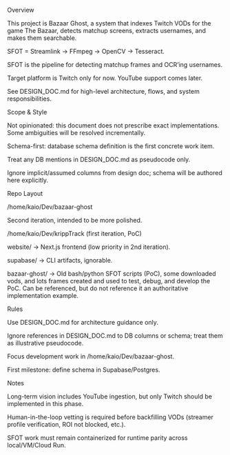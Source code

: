 Overview

This project is Bazaar Ghost, a system that indexes Twitch VODs for the game The Bazaar, detects matchup screens, extracts usernames, and makes them searchable.

SFOT = Streamlink → FFmpeg → OpenCV → Tesseract.

SFOT is the pipeline for detecting matchup frames and OCR’ing usernames.

Target platform is Twitch only for now. YouTube support comes later.

See DESIGN_DOC.md for high-level architecture, flows, and system responsibilities.

Scope & Style

Not opinionated: this document does not prescribe exact implementations. Some ambiguities will be resolved incrementally.

Schema-first: database schema definition is the first concrete work item.

Treat any DB mentions in DESIGN_DOC.md as pseudocode only.

Ignore implicit/assumed columns from design doc; schema will be authored here explicitly.

Repo Layout

/home/kaio/Dev/bazaar-ghost

Second iteration, intended to be more polished.

/home/kaio/Dev/krippTrack (first iteration, PoC)

website/ → Next.js frontend (low priority in 2nd iteration).

supabase/ → CLI artifacts, ignorable.

bazaar-ghost/ → Old bash/python SFOT scripts (PoC), some downloaded vods, and lots frames created and used to test, debug, and develop the PoC.
Can be referenced, but do not reference it an authoritative implementation example.

Rules

Use DESIGN_DOC.md for architecture guidance only.

Ignore references in DESIGN_DOC.md to DB columns or schema; treat them as illustrative pseudocode.

Focus development work in /home/kaio/Dev/bazaar-ghost.

First milestone: define schema in Supabase/Postgres.

Notes

Long-term vision includes YouTube ingestion, but only Twitch should be implemented in this phase.

Human-in-the-loop vetting is required before backfilling VODs (streamer profile verification, ROI not blocked, etc.).

SFOT work must remain containerized for runtime parity across local/VM/Cloud Run.
